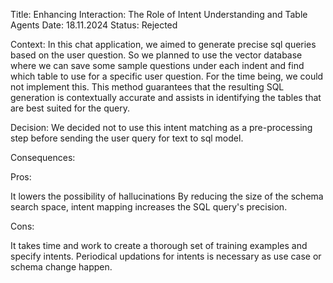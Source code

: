 Title: Enhancing Interaction: The Role of Intent Understanding and Table Agents
Date: 18.11.2024
Status: Rejected

Context: 
In this chat application, we aimed to generate precise sql queries based on the user question. So we planned to use the vector database where we can save some sample questions under each indent and find which table to use for a specific user question. For the time being, we could not implement this. This method guarantees that the resulting SQL generation is contextually accurate and assists in identifying the tables that are best suited for the query.

Decision:
We decided not to use this intent matching as a pre-processing step before sending the user query for text to sql model. 

Consequences:

Pros:

It lowers the possibility of hallucinations
By reducing the size of the schema search space, intent mapping increases the SQL query's precision.

Cons:

It takes time and work to create a thorough set of training examples and specify intents.
Periodical updations for intents is necessary as use case or schema change happen.
